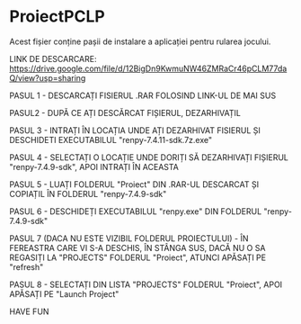 # ProiectPCLP
Acest fișier conține pașii de instalare a aplicației pentru rularea jocului.

LINK DE DESCARCARE: https://drive.google.com/file/d/12BigDn9KwmuNW46ZMRaCr46pCLM77daQ/view?usp=sharing


PASUL 1 - DESCARCAȚI FISIERUL .RAR FOLOSIND LINK-UL DE MAI SUS

PASUL2 - DUPĂ CE AȚI DESCĂRCAT FIȘIERUL, DEZARHIVAȚIL 

PASUL 3 - INTRAȚI ÎN LOCAȚIA UNDE AȚI DEZARHIVAT FISIERUL ȘI DESCHIDETI EXECUTABILUL "renpy-7.4.11-sdk.7z.exe"

PASUL 4 - SELECTAȚI O LOCAȚIE UNDE DORIȚI SĂ DEZARHIVAȚI FIȘIERUL "renpy-7.4.9-sdk", APOI INTRAȚI ÎN ACEASTA

PASUL 5 - LUAȚI FOLDERUL "Proiect" DIN .RAR-UL DESCARCAT ȘI COPIAȚIL ÎN FOLDERUL "renpy-7.4.9-sdk"

PASUL 6 - DESCHIDEȚI EXECUTABILUL "renpy.exe" DIN FOLDERUL "renpy-7.4.9-sdk"

PASUL 7 (DACA NU ESTE VIZIBIL FOLDERUL PROIECTULUI) - ÎN FEREASTRA CARE VI S-A DESCHIS, ÎN STÂNGA SUS, DACĂ NU O SA REGASIȚI LA "PROJECTS" FOLDERUL "Proiect", ATUNCI APĂSAȚI PE "refresh"

PASUL 8 - SELECTAȚI DIN LISTA "PROJECTS" FOLDERUL "Proiect", APOI APĂSAȚI PE "Launch Project"


HAVE FUN

